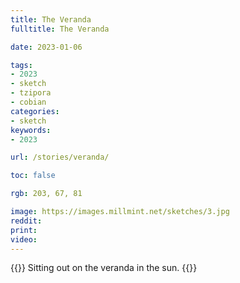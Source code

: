```yaml
---
title: The Veranda
fulltitle: The Veranda

date: 2023-01-06

tags: 
- 2023
- sketch
- tzipora
- cobian
categories:
- sketch
keywords:
- 2023

url: /stories/veranda/

toc: false

rgb: 203, 67, 81

image: https://images.millmint.net/sketches/3.jpg
reddit:
print:
video:
---
```

{{<hint caption>}}
Sitting out on the veranda in the sun.
{{</hint>}}